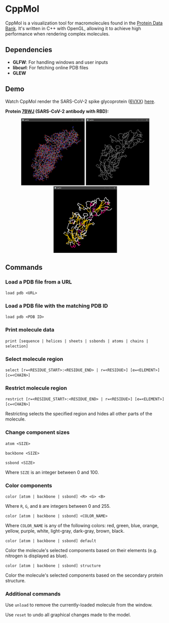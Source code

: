 # CppMol
CppMol is a visualization tool for macromolecules found in the [Protein Data Bank](http://www.rcsb.org/). It's written in C++ with OpenGL, allowing it to achieve high performance when rendering complex molecules.

## Dependencies
* **GLFW**: For handling windows and user inputs
* **libcurl**: For fetching online PDB files
* **GLEW**

## Demo
Watch CppMol render the SARS-CoV-2 spike glycoprotein ([6VXX](http://www.rcsb.org/structure/6VXX)) [here](https://youtu.be/duECJbRdzNk).

**Protein [7BWJ](http://www.rcsb.org/structure/7BWJ) (SARS-CoV-2 antibody with RBD):**
<div style="text-align: center;">
    <img src="7BWJ_1.png" alt="7BWJ Carbon Backbone and Atoms" width="200"/>
    <img src="7BWJ_2.png" alt="7BWJ Carbon Backbone" width="200"/>
    <img src="7BWJ_3.png" alt="7BWJ Carbon Backbone (Colored by Secondary Structure)" width="200"/>
</div>

## Commands
### Load a PDB file from a URL
```
load pdb <URL>
```

### Load a PDB file with the matching PDB ID
```
load pdb <PDB ID>
```

### Print molecule data
```
print [sequence | helices | sheets | ssbonds | atoms | chains | selection]
```

### Select molecule region
```
select [r=<RESIDUE_START>:<RESIDUE_END> | r=<RESIDUE>] [e=<ELEMENT>] [c=<CHAIN>]
```

### Restrict molecule region
```
restrict [r=<RESIDUE_START>:<RESIDUE_END> | r=<RESIDUE>] [e=<ELEMENT>] [c=<CHAIN>]
```
Restricting selects the specified region and hides all other parts of the molecule.

### Change component sizes
```
atom <SIZE>
```
```
backbone <SIZE>
```
```
ssbond <SIZE>
```
Where `SIZE` is an integer between 0 and 100.

### Color components
```
color [atom | backbone | ssbond] <R> <G> <B>
```
Where `R`, `G`, and `B` are integers between 0 and 255.

```
color [atom | backbone | ssbond] <COLOR_NAME>
```
Where `COLOR_NAME` is any of the following colors: red, green, blue, orange, yellow, purple, white, light-gray, dark-gray, brown, black.

```
color [atom | backbone | ssbond] default
```
Color the molecule's selected components based on their elements (e.g. nitrogen is displayed as blue).

```
color [atom | backbone | ssbond] structure
```
Color the molecule's selected components based on the secondary protein structure.

### Additional commands
Use `unload` to remove the currently-loaded molecule from the window.

Use `reset` to undo all graphical changes made to the model.
